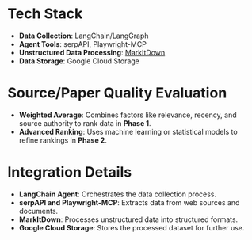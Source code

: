 # Tech Stack

- **Data Collection**: LangChain/LangGraph
- **Agent Tools**: serpAPI, Playwright-MCP
- **Unstructured Data Processing**: [MarkItDown](https://github.com/microsoft/markitdown)
- **Data Storage**: Google Cloud Storage

# Source/Paper Quality Evaluation

- **Weighted Average**: Combines factors like relevance, recency, and source authority to rank data in **Phase 1**.
- **Advanced Ranking**: Uses machine learning or statistical models to refine rankings in **Phase 2**.

# Integration Details

- **LangChain Agent**: Orchestrates the data collection process.
- **serpAPI and Playwright-MCP**: Extracts data from web sources and documents.
- **MarkItDown**: Processes unstructured data into structured formats.
- **Google Cloud Storage**: Stores the processed dataset for further use.
